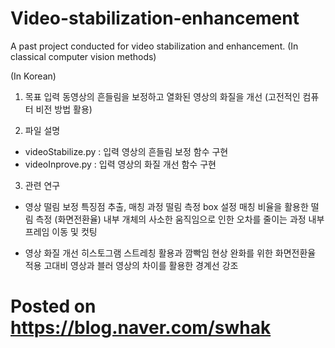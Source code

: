 # Video-stabilization-enhancement
A past project conducted for video stabilization and enhancement. (In classical computer vision methods)

(In Korean)

1. 목표
입력 동영상의 흔들림을 보정하고 열화된 영상의 화질을 개선 (고전적인 컴퓨터 비전 방법 활용)

2. 파일 설명
- videoStabilize.py : 입력 영상의 흔들림 보정 함수 구현
- videoInprove.py : 입력 영상의 화질 개선 함수 구현

3. 관련 연구
- 영상 떨림 보정
  특징점 추출, 매칭 과정
  떨림 측정 box 설정
  매칭 비율을 활용한 떨림 측정 (화면전환율)
  내부 개체의 사소한 움직임으로 인한 오차를 줄이는 과정
  내부 프레임 이동 및 컷팅

- 영상 화질 개선
  히스토그램 스트레칭 활용과 깜빡임 현상 완화를 위한 화면전환율 적용
  고대비 영상과 블러 영상의 차이를 활용한 경계선 강조

# Posted on https://blog.naver.com/swhak
